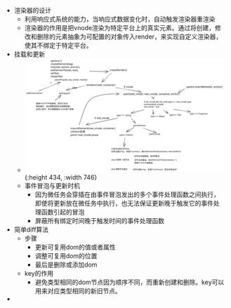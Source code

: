 - 渲染器的设计
	- 利用响应式系统的能力，当响应式数据变化时，自动触发渲染器重渲染
	- 渲染器的作用是把vnode渲染为特定平台上的真实元素。通过将创建，修改和删除的元素抽象为可配置的对象传入render，来实现自定义渲染器，使其不绑定于特定平台。
- 挂载和更新
	- ![mount_patch-2022-03-19-2205.svg](../assets/mount_patch-2022-03-19-2205_1647838673375_0.svg){:height 434, :width 746}
	- 事件冒泡与更新时机
		- 因为微任务会穿插在由事件冒泡发出的多个事件处理函数之间执行，即使将更新放在微任务中执行，也无法保证更新晚于触发它的事件处理函数引起的冒泡
		- 屏蔽所有绑定时间晚于触发时间的事件处理函数
- 简单diff算法
	- 步骤
		- 更新可复用dom的值或者属性
		- 调整可复用dom的位置
		- 最后是删除或添加dom
	- key的作用
		- 避免类型相同的dom节点因为顺序不同，而重新创建和删除。key可以用来对应类型相同的新旧节点。
-